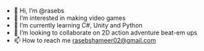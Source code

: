 - 👋 Hi, I’m @rasebs
- 👀 I’m interested in making video games
- 🌱 I’m currently learning C#, Unity and Python
- 💞️ I’m looking to collaborate on 2D action adventure beat-em ups
- 📫 How to reach me rasebshameer02@gmail.com

<!---
rasebs/rasebs is a ✨ special ✨ repository because its `README.md` (this file) appears on your GitHub profile.
You can click the Preview link to take a look at your changes.
--->
